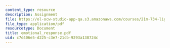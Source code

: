 ```yaml
---
content_type: resource
description: Assignment
file: https://ol-ocw-studio-app-qa.s3.amazonaws.com/courses/21m-734-lighting-design-for-the-theatre-fall-2003/c7d406e5d225c3e721cb9293a138724c_emotional_response.pdf
file_type: application/pdf
resourcetype: Document
title: emotional_response.pdf
uid: c7d406e5-d225-c3e7-21cb-9293a138724c
---
```

